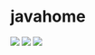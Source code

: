 # javahome

![](https://img.shields.io/github/stars/kuangtianyu/javahome)  	![](https://img.shields.io/github/forks/kuangtianyu/javahome)  ![](https://img.shields.io/endpoint?url=<https://blog.csdn.net/qq_46153765?spm=1000.2115.3001.5343>&style<?style=plastic&logo=appveyor>)

